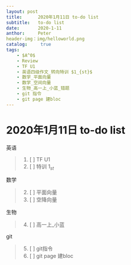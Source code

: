 ```yaml
---
layout:	post
title:		2020年1月11日 to-do list
subtitle:	to-do list	
date:		2020-1-11
anthor:		Peter
header-img：img/helloworld.png
catalog:	 true
tags:
    - $A^0$
    - Review
    - TF U1
    - 英语四级作文_转向特训 $1_{st}$
    - 数学_平面向量
    - 数学_空间向量
    - 生物_高一上_小蓝_错题
    - git 指令
    - git page 建bloc
---
```


# 2020年1月11日 to-do list
英语
>1. [ ] TF U1
>2. [ ] 特训 $1_{st}$

数学
> 2. [ ] 平面向量
> 3. [ ] 空降向量

生物
> 4. [ ] 高一上_小蓝

git
> 5. [ ] git指令
> 6. [ ] git page 建bloc